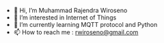 - 👋 Hi, I’m Muhammad Rajendra Wiroseno
- 👀 I’m interested in Internet of Things
- 🌱 I’m currently learning MQTT protocol and Python
- 📫 How to reach me : rwiroseno@gmail.com

<!---
rwiroseno/rwiroseno is a ✨ special ✨ repository because its `README.md` (this file) appears on your GitHub profile.
You can click the Preview link to take a look at your changes.
--->

